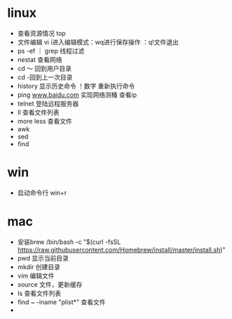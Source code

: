 
# linux 
- 查看资源情况 top
- 文件编辑 vi i进入编辑模式：wq进行保存操作 ：q!文件退出
- ps -ef ｜ grep  线程过滤
- nestat 查看网络
- cd ～ 回到用户目录
- cd -回到上一次目录
- history 显示历史命令 ！数字 重新执行命令
- ping www.baidu.com 实现网络测桶 查看ip
- telnet 登陆远程服务器
- ll 查看文件列表
- more less 查看文件
- awk 
- sed
- find 
# win
- 启动命令行 win+r

# mac
- 安装brew /bin/bash -c "$(curl -fsSL https://raw.githubusercontent.com/Homebrew/install/master/install.sh)"
- pwd 显示当前目录
- mkdir 创建目录
- vim 编辑文件
- source 文件，更新缓存
- ls  查看文件列表
- find ~ -iname  "plist*" 查看文件
- 


